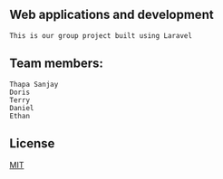 ## Web applications and development
    This is our group project built using Laravel

## Team members:
    Thapa Sanjay
    Doris
    Terry
    Daniel
    Ethan
    
## License
[MIT](https://choosealicense.com/licenses/mit/)
